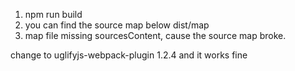 1. npm run build
2. you can find the source map below dist/map
3. map file missing sourcesContent, cause the source map broke.

change to uglifyjs-webpack-plugin 1.2.4 and it works fine

